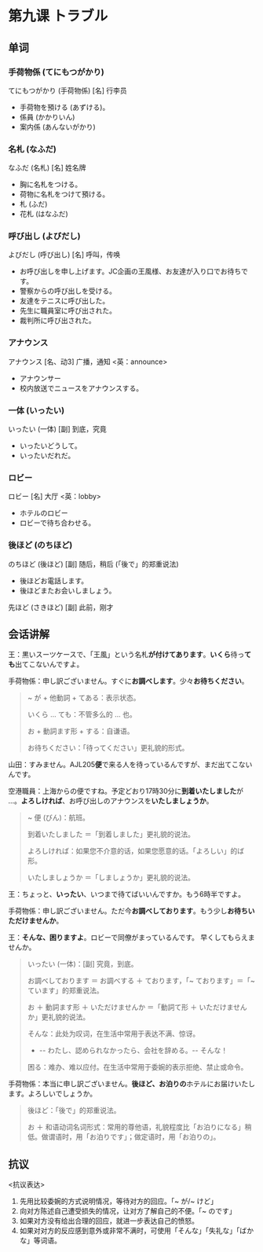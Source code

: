 # 第九课 トラブル
## 单词
### 手荷物係 (てにもつがかり)
てにもつがかり (手荷物係) [名] 行李员

* 手荷物を預ける (あずける)。
* 係員 (かかりいん)
* 案内係 (あんないがかり)

### 名札 (なふだ)
なふだ (名札) [名] 姓名牌

* 胸に名札をつける。   
* 荷物に名札をつけて預ける。
* 札 (ふだ)
* 花札 (はなふだ)

### 呼び出し (よびだし)
よびだし (呼び出し) [名] 呼叫，传唤

* お呼び出しを申し上げます。JC企画の王風様、お友達が入り口でお待ちです。
* 警察からの呼び出しを受ける。
* 友達をテニスに呼び出した。
* 先生に職員室に呼び出された。
* 裁判所に呼び出された。

### アナウンス
アナウンス [名、动3] 广播，通知 <英：announce>

* アナウンサー
* 校内放送でニュースをアナウンスする。

### 一体 (いったい)
いったい (一体) [副] 到底，究竟

* いったいどうして。 
* いったいだれだ。

### ロビー
ロビー [名] 大厅 <英：lobby>

* ホテルのロビー
* ロビーで待ち合わせる。

### 後ほど (のちほど)
のちほど (後ほど) [副] 随后，稍后 (「後で」的郑重说法)

* 後ほどお電話します。
* 後ほどまたお会いしましょう。

先ほど (さきほど) [副] 此前，刚才

## 会话讲解
王：黒いスーツケースで、「王風」という名札**が付けてあります**。**いくら**待っ**ても**出てこないんですよ。

手荷物係：申し訳ございません。すぐに**お調べします**。少々**お待ちください**。 

> ~ が + 他動詞 + てある：表示状态。
> 
> いくら ... ても：不管多么的 ... 也。
> 
> お + 動詞ます形 + する：自谦语。
> 
> お待ちください：「待ってください」更礼貌的形式。

山田：すみません。AJL205**便**で来る人を待っているんですが、まだ出てこないんです。

空港職員：上海からの便ですね。予定どおり17時30分に**到着いたしました**が ...。**よろしければ**、お呼び出しのアナウンスを**いたしましょうか**。

> ~ 便 (びん)：航班。
> 
> 到着いたしました ＝「到着しました」更礼貌的说法。
> 
> よろしければ：如果您不介意的话，如果您愿意的话。「よろしい」的ば形。
> 
> いたしましょうか ＝「しましょうか」更礼貌的说法。

王：ちょっと、**いったい**、いつまで待てばいいんですか。もう6時半ですよ。

手荷物係：申し訳ございません。ただ今**お調べしております**。もう少し**お待ちいただけませんか**。

王：**そんな、困りますよ**。ロビーで同僚がまっているんです。 早くしてもらえませんか。　

> いったい (一体)：[副] 究竟，到底。
> 
> お調べしております ＝ お調べする ＋ ております，「~ ております」＝「~ ています」的郑重说法。  
> 
> お ＋ 動詞ます形 ＋ いただけませんか ＝「動詞て形 ＋ いただけませんか」更礼貌的说法。
> 
> そんな：此处为叹词，在生活中常用于表达不满、惊讶。
> 
> * -- わたし、認められなかったら、会社を辞める。-- そんな！
> 
> 困る：难办、难以应付。在生活中常用于委婉的表示拒绝、禁止或命令。

手荷物係：本当に申し訳ございません。**後ほど、お泊りの**ホテルにお届けいたします。よろしいでしょうか。

> 後ほど：「後で」的郑重说法。
> 
> お ＋ 和语动词名词形式：常用的尊他语，礼貌程度比「お泊りになる」稍低。做谓语时，用「お泊りです」；做定语时，用「お泊りの」。 

## 抗议
<抗议表达>

1. 先用比较委婉的方式说明情况，等待对方的回应。「~ が/~ けど」
2. 向对方陈述自己遭受损失的情况，让对方了解自己的不便。「~ のです」
3. 如果对方没有给出合理的回应，就进一步表达自己的愤怒。
4. 如果对对方的反应感到意外或非常不满时，可使用「そんな」「失礼な」「ばかな」等词语。 